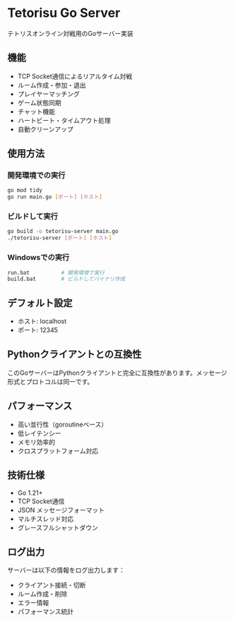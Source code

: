 # Tetorisu Go Server

テトリスオンライン対戦用のGoサーバー実装

## 機能

- TCP Socket通信によるリアルタイム対戦
- ルーム作成・参加・退出
- プレイヤーマッチング
- ゲーム状態同期
- チャット機能
- ハートビート・タイムアウト処理
- 自動クリーンアップ

## 使用方法

### 開発環境での実行
```bash
go mod tidy
go run main.go [ポート] [ホスト]
```

### ビルドして実行
```bash
go build -o tetorisu-server main.go
./tetorisu-server [ポート] [ホスト]
```

### Windowsでの実行
```bash
run.bat          # 開発環境で実行
build.bat        # ビルドしてバイナリ作成
```

## デフォルト設定

- ホスト: localhost
- ポート: 12345

## Pythonクライアントとの互換性

このGoサーバーはPythonクライアントと完全に互換性があります。メッセージ形式とプロトコルは同一です。

## パフォーマンス

- 高い並行性（goroutineベース）
- 低レイテンシー
- メモリ効率的
- クロスプラットフォーム対応

## 技術仕様

- Go 1.21+
- TCP Socket通信
- JSON メッセージフォーマット
- マルチスレッド対応
- グレースフルシャットダウン

## ログ出力

サーバーは以下の情報をログ出力します：
- クライアント接続・切断
- ルーム作成・削除
- エラー情報
- パフォーマンス統計
